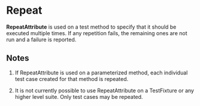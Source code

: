 # Repeat

**RepeatAttribute** is used on a test method to specify that it should be
executed multiple times. If any repetition fails, the remaining ones are
not run and a failure is reported.

## Notes

1. If RepeatAttribute is used on a parameterized method, each individual
   test case created for that method is repeated.

2. It is not currently possible to use RepeatAttribute on a TestFixture
   or any higher level suite. Only test cases may be repeated.
   
